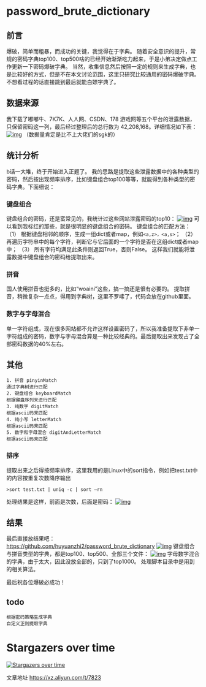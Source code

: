 # password_brute_dictionary
## 前言

爆破，简单而粗暴，而成功的关键，我觉得在于字典。
随着安全意识的提升，常规的密码字典top100、top500啥的已经开始渐渐吃力起来，于是小弟决定做点工作更新一下密码爆破字典。
当然，收集信息然后按照一定的规则来生成字典，也是比较好的方式，但是不在本文讨论范围，这里只研究比较通用的密码爆破字典。
不想看过程的话直接跳到最后就能白嫖字典了。

## 数据来源

我下载了嘟嘟牛、7K7K、人人网、CSDN、178 游戏网等五个平台的泄露数据，只保留密码这一列，最后经过整理后的总行数为 42,208,168。详细情况如下表：
[![img](https://i.loli.net/2020/05/25/wtlurMF5RTN6IJZ.png)](https://i.loli.net/2020/05/25/wtlurMF5RTN6IJZ.png)
（数据量肯定是比不上大佬们的sgk的）

## 统计分析

b话一大堆，终于开始进入正题了。
我的思路是提取这些泄露数据中的各种类型的密码，然后按出现频率排序，比如键盘组合top100等等，就能得到各种类型的密码字典。下面细说：

### 键盘组合

键盘组合的密码，还是蛮常见的，我统计过这些网站泄露密码的top10：
[![img](https://i.loli.net/2020/05/25/gyomT6xHN5dbVWK.png)](https://i.loli.net/2020/05/25/gyomT6xHN5dbVWK.png)
可以看到我标红的那些，就是很明显的键盘组合的密码。
键盘组合的匹配方法：
（1） 根据键盘相邻的顺序，生成一组dict或者map，例如`<a,z>，<a,s>`；
（2） 再遍历字符串中的每个字符，判断它与它后面的一个字符是否在这组dict或者map中；
（3） 所有字符均满足此条件则返回True，否则False。
这样我们就能将泄露数据中键盘组合的密码给提取出来。

### 拼音

国人使用拼音也挺多的，比如“woaini”这些，搞一搞还是很有必要的。
提取拼音，稍微复杂一点点，得用到字典树，这里不罗嗦了，代码会放在github里面。

### 数字与字母混合

单一字符组成，现在很多网站都不允许这样设置密码了，所以我准备提取下非单一字符组成的密码，数字与字母混合算是一种比较经典的。最后提取出来发现占了全部密码数据的40%左右。

## 其他



```
1. 拼音 pinyinMatch
通过字典树进行匹配
2. 键盘组合 keyboardMatch
根据键盘序列来进行匹配
3. 纯数字 digitMatch
根据ascii码来匹配
4. 纯小写 letterMatch
根据ascii码来匹配
5. 数字和字母混合 digitAndLetterMatch
根据ascii码来匹配
```



### 排序

提取出来之后得按频率排序，这里我用的是Linux中的sort指令，例如把test.txt中的内容按重复次数降序输出

```
>sort test.txt | uniq -c | sort –rn
```

处理结果是这样，前面是次数，后面是密码：
[![img](https://i.loli.net/2020/05/25/4lNCJQT6mZMKLjs.png)](https://i.loli.net/2020/05/25/4lNCJQT6mZMKLjs.png)

## 结果

最后直接放结果吧：
https://github.com/huyuanzhi2/password_brute_dictionary
[![img](https://i.loli.net/2020/05/25/lZBjv23UqnC4QTX.png)](https://i.loli.net/2020/05/25/lZBjv23UqnC4QTX.png)
键盘组合与拼音类型的字典，都是top100、top500、全部三个文件：
[![img](https://i.loli.net/2020/05/25/9jyXWue6GlmZdPI.png)](https://i.loli.net/2020/05/25/9jyXWue6GlmZdPI.png)
字母数字混合的字典，由于太大，因此没放全部的，只到了top1000。
处理脚本目录中是用到的相关算法。

最后祝各位爆破必成功！

## todo
```
根据密码策略生成字典
自定义正则提取字典
```


# Stargazers over time

[![Stargazers over time](https://starchart.cc/huyuanzhi2/password_brute_dictionary.svg)](https://starchart.cc/huyuanzhi2/password_brute_dictionary)


文章地址 https://xz.aliyun.com/t/7823
